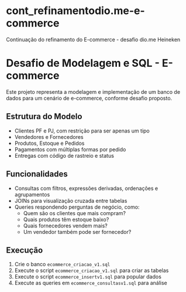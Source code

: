 # cont_refinamentodio.me-e-commerce
Continuação do refinamento do E-commerce - desafio dio.me Heineken

# Desafio de Modelagem e SQL - E-commerce

Este projeto representa a modelagem e implementação de um banco de dados para um cenário de e-commerce, conforme desafio proposto.

## Estrutura do Modelo

- Clientes PF e PJ, com restrição para ser apenas um tipo
- Vendedores e Fornecedores
- Produtos, Estoque e Pedidos
- Pagamentos com múltiplas formas por pedido
- Entregas com código de rastreio e status

## Funcionalidades

- Consultas com filtros, expressões derivadas, ordenações e agrupamentos
- JOINs para visualização cruzada entre tabelas
- Queries respondendo perguntas de negócio, como:
  - Quem são os clientes que mais compram?
  - Quais produtos têm estoque baixo?
  - Quais fornecedores vendem mais?
  - Um vendedor também pode ser fornecedor?

## Execução

1. Crie o banco `ecommerce_criacao_v1.sql`
2. Execute o script `ecommerce_criacao_v1.sql` para criar as tabelas
3. Execute o script `ecommerce_insertv1.sql` para popular dados
4. Execute as queries em `ecommerce_consultasv1.sql` para análise


